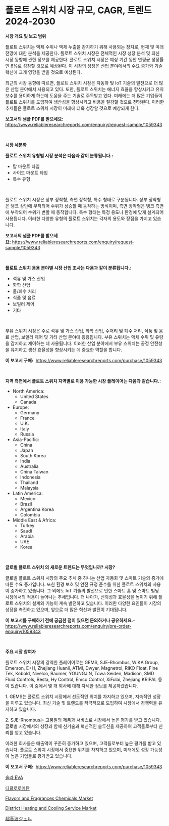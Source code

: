<p><h1>플로트 스위치 시장 규모, CAGR, 트렌드 2024-2030</h1></p><p><strong>시장 개요 및 보고 범위</strong></p>
<p><p>플로트 스위치는 액체 수위나 액체 누출을 감지하기 위해 사용되는 장치로, 현재 및 미래 전망에 대한 분석을 제공한다. 플로트 스위치 시장은 전체적인 시장 성장 분석 및 최신 시장 동향에 관한 정보를 제공한다. 플로트 스위치 시장은 예상 기간 동안 연평균 성장률인 8%로 성장할 것으로 예상된다. 이 시장의 성장은 산업 분야에서의 수요 증가와 기술 혁신에 크게 영향을 받을 것으로 예상된다. </p><p>최근의 시장 동향에 따르면, 플로트 스위치 시장은 자동화 및 IoT 기술의 발전으로 더 많은 산업 분야에서 사용되고 있다. 또한, 플로트 스위치는 에너지 효율을 향상시키고 유지보수를 용이하게 하는데 도움을 주는 기술로 주목받고 있다. 미래에는 더 많은 기업들이 플로트 스위치를 도입하여 생산성을 향상시키고 비용을 절감할 것으로 전망된다. 이러한 추세들은 플로트 스위치 시장이 미래에 더욱 성장할 것으로 예상되게 한다.</p></p>
<p><strong>보고서의 샘플 PDF를 받으세요:</strong> <a href="https://www.reliableresearchreports.com/enquiry/request-sample/1059343">https://www.reliableresearchreports.com/enquiry/request-sample/1059343</a></p>
<p>&nbsp;</p>
<p><strong>시장 세분화</strong></p>
<p><strong>플로트 스위치 유형별 시장 분석은 다음과 같이 분류됩니다.:</strong></p>
<p><ul><li>탑 마운트 타입</li><li>사이드 마운트 타입</li><li>특수 유형</li></ul></p>
<p>&nbsp;</p>
<p><p>플로트 스위치 시장은 상부 장착형, 측면 장착형, 특수 형태로 구분됩니다. 상부 장착형은 탱크 상단에 부착되어 수위가 상승할 때 동작하는 방식이며, 측면 장착형은 탱크 측면에 부착되어 수위가 변할 때 동작합니다. 특수 형태는 특정 용도나 환경에 맞게 설계되어 사용됩니다. 이러한 다양한 유형의 플로트 스위치는 각자의 용도와 장점을 가지고 있습니다.</p></p>
<p><strong>보고서의 샘플 PDF를 받으세요:</strong>&nbsp;<a href="https://www.reliableresearchreports.com/enquiry/request-sample/1059343">https://www.reliableresearchreports.com/enquiry/request-sample/1059343</a></p>
<p>&nbsp;</p>
<p><strong> 플로트 스위치 응용 분야별 시장 산업 조사는 다음과 같이 분류됩니다.:</strong></p>
<p><ul><li>석유 및 가스 산업</li><li>화학 산업</li><li>물/폐수 처리</li><li>식품 및 음료</li><li>보일러 제어</li><li>기타</li></ul></p>
<p>&nbsp;</p>
<p><p>부유 스위치 시장은 주로 석유 및 가스 산업, 화학 산업, 수처리 및 폐수 처리, 식품 및 음료 산업, 보일러 제어 및 기타 산업 분야에 응용됩니다. 부유 스위치는 액체 수위 및 유량을 감지하고 제어하는 데 사용됩니다. 이러한 산업 분야에서 부유 스위치는 공정 안전성을 유지하고 생산 효율성을 향상시키는 데 중요한 역할을 합니다.</p></p>
<p><strong>이 보고서 구매:</strong>&nbsp; <a href="https://www.reliableresearchreports.com/purchase/1059343">https://www.reliableresearchreports.com/purchase/1059343</a></p>
<p>&nbsp;</p>
<p><strong>지역 측면에서 플로트 스위치 지역별로 이용 가능한 시장 플레이어는 다음과 같습니다.:</strong></p>
<p><ul>
    <li>
        North America:
        <ul>
            <li>United States</li>
            <li>Canada</li>
        </ul>
    </li>
    <li>
        Europe:
        <ul>
            <li>Germany</li>
            <li>France</li>
            <li>U.K.</li>
            <li>Italy</li>
            <li>Russia</li>
        </ul>
    </li>
    <li>
        Asia-Pacific:
        <ul>
            <li>China</li>
            <li>Japan</li>
            <li>South Korea</li>
            <li>India</li>
            <li>Australia</li>
            <li>China Taiwan</li>
            <li>Indonesia</li>
            <li>Thailand</li>
            <li>Malaysia</li>
        </ul>
    </li>
    <li>
        Latin America:
        <ul>
            <li>Mexico</li>
            <li>Brazil</li>
            <li>Argentina Korea</li>
            <li>Colombia</li>
        </ul>
    </li>
    <li>
        Middle East & Africa:
        <ul>
            <li>Turkey</li>
            <li>Saudi</li>
            <li>Arabia</li>
            <li>UAE</li>
            <li>Korea</li>
        </ul>
    </li>
    </ul></p>
<p>&nbsp;</p>
<p><strong>글로벌 플로트 스위치 의 새로운 트렌드는 무엇입니까? 시장?</strong></p>
<p><p>글로벌 플로트 스위치 시장의 주요 추세 중 하나는 산업 자동화 및 스마트 기술의 증가에 따른 수요 증가입니다. 또한 환경 보호 및 안전 규정 준수를 위한 플로트 스위치의 사용이 증가하고 있습니다. 그 외에도 IoT 기술의 발전으로 인한 스마트 홈 및 스마트 빌딩 시장에서의 적용이 늘어나는 추세입니다. 더 나아가, 신뢰성과 효율성을 높이기 위해 플로트 스위치의 설계와 기능이 계속 발전하고 있습니다. 이러한 다양한 요인들이 시장의 성장을 촉진하고 있으며, 앞으로 더 많은 혁신과 발전이 기대됩니다.</p></p>
<p><strong>이 보고서를 구매하기 전에 궁금한 점이 있으면 문의하거나 공유하세요.</strong>- <a href="https://www.reliableresearchreports.com/enquiry/pre-order-enquiry/1059343">https://www.reliableresearchreports.com/enquiry/pre-order-enquiry/1059343</a></p>
<p>&nbsp;</p>
<p><strong>주요 시장 참여자</strong></p>
<p><p>플로트 스위치 시장의 강력한 플레이어로는 GEMS, SJE-Rhombus, WIKA Group, Emerson, E+H, Zhejiang Huanli, ATMI, Dwyer, Magnetrol, RIKO Float, Fine Tek, Kobold, Nivelco, Baumer, YOUNGJIN, Towa Seiden, Madison, SMD Fluid Controls, Besta, Hy Control, Emco Control, XiFulai, Zhejiang KRIPAL 등이 있습니다. 이 중에서 몇 개 회사에 대해 자세한 정보를 제공하겠습니다.</p><p>1. GEMS는 플로트 스위치 시장에서 선도적인 위치를 차지하고 있으며, 지속적인 성장을 이루고 있습니다. 최신 기술 및 트렌드를 적극적으로 도입하여 시장에서 경쟁력을 유지하고 있습니다.</p><p>2. SJE-Rhombus는 고품질의 제품과 서비스로 시장에서 높은 평가를 받고 있습니다. 글로벌 시장에서의 성장과 함께 신기술과 혁신적인 솔루션을 제공하여 고객들로부터 신뢰를 얻고 있습니다.</p><p>이러한 회사들은 매출액이 꾸준히 증가하고 있으며, 고객들로부터 높은 평가를 받고 있습니다. 플로트 스위치 시장에서 중요한 위치를 차지하고 있으며, 미래에도 성장 가능성이 높은 기업들로 평가받고 있습니다.</p></p>
<p><strong>이 보고서 구매:</strong>&nbsp;&nbsp;<a href="https://www.reliableresearchreports.com/purchase/1059343">https://www.reliableresearchreports.com/purchase/1059343</a></p>
<p><p><a href="https://github.com/fredrickeglers/Market-Research-Report-List-1/blob/main/1787291190235.md">솔라 EVA</a></p><p><a href="https://github.com/bunxhcci35271755/Market-Research-Report-List-1/blob/main/5227462190234.md">디클로로메탄</a></p><p><a href="https://issuu.com/reportprime-2/docs/flavors-and-fragrances-chemicals-market-size-2030.">Flavors and Fragrances Chemicals Market</a></p><p><a href="https://summer-dogwood-3e9.notion.site/District-Heating-and-Cooling-Service-Market-Provides-a-Comprehensive-Analysis-Including-a-Macro-Over-4a9ff7561e87480db08ed845b79427ee">District Heating and Cooling Service Market</a></p><p><a href="https://github.com/hwbcz413288296/Market-Research-Report-List-1/blob/main/6156981190360.md">超音波ジェル</a></p></p>
